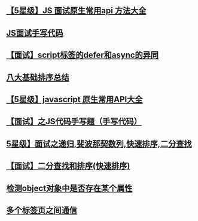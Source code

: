 ## [【5星级】JS 面试原生常用api 方法大全 ](https://github.com/libin1991/libin_Blog/issues/476)
## [JS面试手写代码](https://juejin.im/post/5acd9a0e5188257cc20da322)
## [【面试】script标签的defer和async的异同](https://github.com/libin1991/libin_Blog/issues/510)
## [八大基础排序总结](https://github.com/libin1991/libin_Blog/issues/455)
## [【5星级】javascript 原生常用API大全](https://github.com/libin1991/libin_Blog/issues/412)
## [【面试】之JS代码手写题（手写代码）](https://github.com/libin1991/libin_Blog/issues/388)
## [5星级】面试之递归,斐波那契数列,快速排序,二分查找](https://github.com/libin1991/libin_Blog/issues/265)
## [【面试】二分查找和排序(快速排序)](https://github.com/libin1991/libin_Blog/issues/376)
## [检测object对象中是否存在某个属性](https://github.com/libin1991/libin_Blog/issues/210)
## [多个标签页之间通信](https://juejin.im/post/5acdba01f265da23826e5633)
